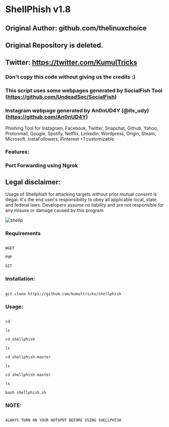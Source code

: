 # ShellPhish v1.8

## Original Author: github.com/thelinuxchoice

## Original Repository is deleted.

## Twitter: https://twitter.com/KumulTricks

### Don't copy this code without giving us the credits :) 

### This script uses some webpages generated by SocialFish Tool (https://github.com/UndeadSec/SocialFish)

### Instagram webpage generated by An0nUD4Y (@its_udy) (https://github.com/An0nUD4Y)

Phishing Tool for Instagram, Facebook, Twitter, Snapchat, Github, Yahoo, Protonmail, Google, Spotify, Netflix, Linkedin, Wordpress, Origin, Steam, Microsoft, InstaFollowers, Pinterest +1 customizable

### Features:

### Port Forwarding using Ngrok

## Legal disclaimer:

Usage of Shellphish for attacking targets without prior mutual consent is illegal. It's the end user's responsibility to obey all applicable local, state and federal laws. Developers assume no liability and are not responsible for any misuse or damage caused by this program 

![shellp](https://user-images.githubusercontent.com/34893261/43082609-d6273f58-8e6a-11e8-97f3-df56e03ad83d.png)

### Requirements

```

WGET

PHP

GIT

```

### Installation:

```

git clone https://github.com/kumultricks/shellphish

```

### Usage:

```

cd

ls

cd shellphish

ls

cd shellphish-master

ls

cd shellphish-master

ls

bash shellphish.sh

```
### NOTE:

 ```

ALWAYS TURN ON YOUR HOTSPOT BEFORE USING SHELLPHISH

```










 

